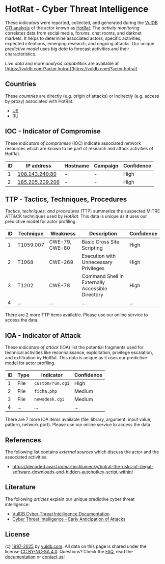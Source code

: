 # HotRat - Cyber Threat Intelligence

These _indicators_ were reported, collected, and generated during the [VulDB CTI analysis](https://vuldb.com/?kb.cti) of the actor known as [HotRat](https://vuldb.com/?actor.hotrat). The _activity monitoring_ correlates data from social media, forums, chat rooms, and darknet markets. It helps to determine associated actors, specific activities, expected intentions, emerging research, and ongoing attacks. Our unique _predictive model_ uses _big data_ to forecast activities and their characteristics.

_Live data_ and more _analysis capabilities_ are available at [https://vuldb.com/?actor.hotrat](https://vuldb.com/?actor.hotrat)

## Countries

These _countries_ are directly (e.g. origin of attacks) or indirectly (e.g. access by proxy) associated with HotRat:

* [US](https://vuldb.com/?country.us)
* [RU](https://vuldb.com/?country.ru)

## IOC - Indicator of Compromise

These _indicators of compromise_ (IOC) indicate associated network resources which are known to be part of research and attack activities of HotRat.

ID | IP address | Hostname | Campaign | Confidence
-- | ---------- | -------- | -------- | ----------
1 | [108.143.240.80](https://vuldb.com/?ip.108.143.240.80) | - | - | High
2 | [185.205.209.206](https://vuldb.com/?ip.185.205.209.206) | - | - | High

## TTP - Tactics, Techniques, Procedures

_Tactics, techniques, and procedures_ (TTP) summarize the suspected MITRE ATT&CK techniques used by _HotRat_. This data is unique as it uses our predictive model for actor profiling.

ID | Technique | Weakness | Description | Confidence
-- | --------- | -------- | ----------- | ----------
1 | T1059.007 | CWE-79, CWE-80 | Basic Cross Site Scripting | High
2 | T1068 | CWE-269 | Execution with Unnecessary Privileges | High
3 | T1202 | CWE-78 | Command Shell in Externally Accessible Directory | High
4 | ... | ... | ... | ...

There are 2 more TTP items available. Please use our online service to access the data.

## IOA - Indicator of Attack

These _indicators of attack_ (IOA) list the potential fragments used for technical activities like reconnaissance, exploitation, privilege escalation, and exfiltration by HotRat. This data is unique as it uses our predictive model for actor profiling.

ID | Type | Indicator | Confidence
-- | ---- | --------- | ----------
1 | File | `custom/run.cgi` | High
2 | File | `ficha.php` | Medium
3 | File | `newsdesk.cgi` | Medium
4 | ... | ... | ...

There are 7 more IOA items available (file, library, argument, input value, pattern, network port). Please use our online service to access the data.

## References

The following list contains _external sources_ which discuss the actor and the associated activities:

* https://decoded.avast.io/martinchlumecky/hotrat-the-risks-of-illegal-software-downloads-and-hidden-autohotkey-script-within/

## Literature

The following _articles_ explain our unique predictive cyber threat intelligence:

* [VulDB Cyber Threat Intelligence Documentation](https://vuldb.com/?kb.cti)
* [Cyber Threat Intelligence - Early Anticipation of Attacks](https://www.scip.ch/en/?labs.20201022)

## License

(c) [1997-2025](https://vuldb.com/?kb.changelog) by [vuldb.com](https://vuldb.com/?kb.about). All data on this page is shared under the license [CC BY-NC-SA 4.0](https://creativecommons.org/licenses/by-nc-sa/4.0/). Questions? Check the [FAQ](https://vuldb.com/?kb.faq), read the [documentation](https://vuldb.com/?kb) or [contact us](https://vuldb.com/?contact)!
